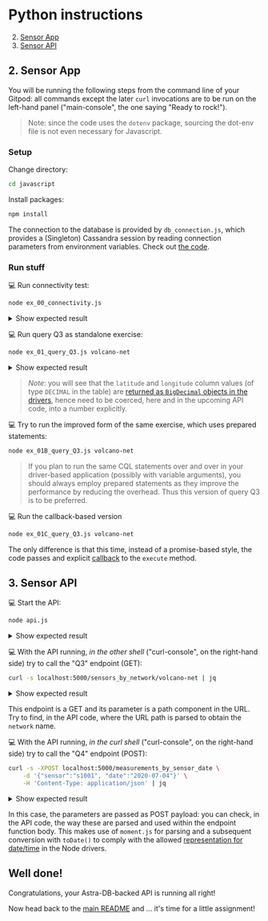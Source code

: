 # Python instructions

2. [Sensor App](#2-sensor-app)
3. [Sensor API](#3-sensor-api)

## 2. Sensor App

You will be running the following steps from the command line of your Gitpod: all commands except the later `curl` invocations are to be run on the left-hand panel ("main-console", the one saying "Ready to rock!").

> Note: since the code uses the `dotenv` package, sourcing the dot-env file is not even necessary for Javascript.

### Setup

Change directory:

```bash
cd javascript
```

Install packages:

```bash
npm install
```

The connection to the database is provided by `db_connection.js`, which
provides a (Singleton) Cassandra session by reading connection parameters
from environment variables. Check out [the code](db_connection.js).

### Run stuff

💻 Run connectivity test:

```bash
node ex_00_connectivity.js
```

<details><summary>Show expected result</summary>

```
$> node ex_00_connectivity.js 
Creating session.
    ** Connected to cluster 'cndb' at data center 'us-east1' **
Session closed.
```

</details>

💻 Run query Q3 as standalone exercise:

```bash
node ex_01_query_Q3.js volcano-net
```
<details><summary>Show expected result</summary>

```
$ node ex_01_query_Q3.js volcano-net
Creating session.
    ** Querying sensors for network 'volcano-net' ...
      - Sensor    s2001 (LAT=44.46, LON=-110.83): accuracy = high, sensitivity = medium
      - Sensor    s2002 (LAT=44.46, LON=-110.83): accuracy = high, sensitivity = medium
Session closed.
```

</details>

> _Note_: you will see that the `latitude` and `longitude` column values
> (of type `DECIMAL` in the table) are
> [returned as `BigDecimal` objects in the drivers](https://docs.datastax.com/en/developer/nodejs-driver/4.6/features/datatypes/), hence
> need to be coerced, here and in the upcoming API code, into a number explicitly.

💻 Try to run the improved form of the same exercise, which uses prepared statements:

```bash
node ex_01B_query_Q3.js volcano-net
```
> If you plan to run the same CQL statements over and over in your driver-based application
> (possibly with variable arguments), you should always employ prepared statements as they improve
> the performance by reducing the overhead. Thus this version of query Q3 is to be preferred.

💻 Run the callback-based version

```bash
node ex_01C_query_Q3.js volcano-net
```

The only difference is that this time, instead of a promise-based style,
the code passes and explicit [callback](https://docs.datastax.com/en/developer/nodejs-driver/4.6/api/class.Client/#execute) to the `execute` method.

## 3. Sensor API

💻 Start the API:

```bash
node api.js
```

<details><summary>Show expected result</summary>

```
$> node api.js
Creating session.
API ready on port 5000
```

</details>

💻 With the API running, _in the other shell_ ("curl-console", on the right-hand side) try to call the "Q3" endpoint (GET):

```bash
curl -s localhost:5000/sensors_by_network/volcano-net | jq
```

<details><summary>Show expected result</summary>

```
$> curl -s localhost:5000/sensors_by_network/volcano-net | jq
[
    {
        "network": "volcano-net",
        "sensor": "s2001",
        "characteristics": {
            "accuracy": "high",
            "sensitivity": "medium"
        },
        "latitude": 44.460321,
        "longitude": -110.828151
    },
    {
        "network": "volcano-net",
        "sensor": "s2002",
        "characteristics": {
            "accuracy": "high",
            "sensitivity": "medium"
        },
        "latitude": 44.463195,
        "longitude": -110.830124
    }
]
```

</details>

This endpoint is a GET and its parameter is a path component in the URL.
Try to find, in the API code, where the URL path is parsed to obtain the `network` name.

💻 With the API running, _in the curl shell_ ("curl-console", on the right-hand side) try to call the "Q4" endpoint (POST):

```bash
curl -s -XPOST localhost:5000/measurements_by_sensor_date \
    -d '{"sensor":"s1001", "date":"2020-07-04"}' \
    -H 'Content-Type: application/json' | jq
```
<details><summary>Show expected result</summary>

```
$> curl -s -XPOST localhost:5000/measurements_by_sensor_date \
>     -d '{"sensor":"s1001", "date":"2020-07-04"}' \
>     -H 'Content-Type: application/json' | jq
[
    {
        "timestamp": "2020-07-04T12:59:59.000Z",
        "value": 98
    },
    {
        "timestamp": "2020-07-04T12:00:01.000Z",
        "value": 97
    },
    {
        "timestamp": "2020-07-04T00:59:59.000Z",
        "value": 79
    },
    {
        "timestamp": "2020-07-04T00:00:01.000Z",
        "value": 80
    }
]
```

</details>

In this case, the parameters are passed as POST payload: you can check, in the API
code, the way these are parsed and used within the endpoint function body.
This makes use of `moment.js` for parsing and a subsequent conversion with
`toDate()` to comply with the allowed [representation for date/time](https://docs.datastax.com/en/developer/nodejs-driver/4.6/features/datatypes/datetime/) in the Node drivers.

## Well done!

Congratulations, your Astra-DB-backed API is running all right!

Now head back to the [main README](../README.md#homework-instructions) and ... it's time for a little assignment!

